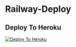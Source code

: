 # Railway-Deploy



## Deploy To Heroku
[![Deploy To Heroku](https://www.herokucdn.com/deploy/button.svg)](https://heroku.com/deploy?template=https://github.com/InternetAmethyst/Railway-Deploy)
